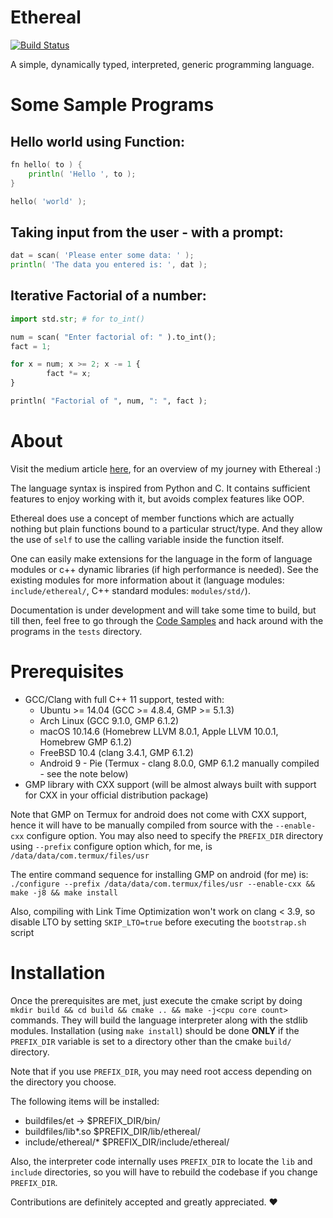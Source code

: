 # Ethereal

[![Build Status](https://api.cirrus-ci.com/github/Electrux/Ethereal.svg?branch=master)](https://cirrus-ci.com/github/Electrux/Ethereal)

A simple, dynamically typed, interpreted, generic programming language.

# Some Sample Programs

## Hello world using Function:
```go
fn hello( to ) {
	println( 'Hello ', to );
}

hello( 'world' );
```

## Taking input from the user - with a prompt:
```go
dat = scan( 'Please enter some data: ' );
println( 'The data you entered is: ', dat );
```

## Iterative Factorial of a number:
```python
import std.str; # for to_int()

num = scan( "Enter factorial of: " ).to_int();
fact = 1;

for x = num; x >= 2; x -= 1 {
        fact *= x;
}

println( "Factorial of ", num, ": ", fact );
```

# About

Visit the medium article [here](https://medium.com/p/so-i-created-a-programming-language-4d9c11038d22?source=email-852839018f8a--writer.postDistributed&sk=d09aaa9916783522215c1024f3ef86f2), for an overview of my journey with Ethereal :)

The language syntax is inspired from Python and C. It contains sufficient features to enjoy working with it, but avoids complex features like OOP.

Ethereal does use a concept of member functions which are actually nothing but plain functions bound to a particular struct/type. And they allow the use of `self` to use the calling variable inside the function itself.

One can easily make extensions for the language in the form of language modules or c++ dynamic libraries (if high performance is needed). See the existing modules for more information about it (language modules: `include/ethereal/`, C++ standard modules: `modules/std/`).

Documentation is under development and will take some time to build, but till then, feel free to go through the [Code Samples](https://github.com/Electrux/Ethereal/blob/master/Samples.md) and hack around with the programs in the `tests` directory.

# Prerequisites

*  GCC/Clang with full C++ 11 support, tested with:
    *  Ubuntu >= 14.04 (GCC >= 4.8.4, GMP >= 5.1.3)
    *  Arch Linux (GCC 9.1.0, GMP 6.1.2)
    *  macOS 10.14.6 (Homebrew LLVM 8.0.1, Apple LLVM 10.0.1, Homebrew GMP 6.1.2)
    *  FreeBSD 10.4 (clang 3.4.1, GMP 6.1.2)
    *  Android 9 - Pie (Termux - clang 8.0.0, GMP 6.1.2 manually compiled - see the note below)
*  GMP library with CXX support (will be almost always built with support for CXX in your official distribution package)

Note that GMP on Termux for android does not come with CXX support, hence it will have to be manually compiled from source with the `--enable-cxx` configure option. You may also need to specify the `PREFIX_DIR` directory using `--prefix` configure option which, for me, is `/data/data/com.termux/files/usr`

The entire command sequence for installing GMP on android (for me) is: `./configure --prefix /data/data/com.termux/files/usr --enable-cxx && make -j8 && make install`

Also, compiling with Link Time Optimization won't work on clang < 3.9, so disable LTO by setting `SKIP_LTO=true` before executing the `bootstrap.sh` script

# Installation

Once the prerequisites are met, just execute the cmake script by doing `mkdir build && cd build && cmake .. && make -j<cpu core count>` commands. They will build the language interpreter along with the stdlib modules. Installation (using `make install`) should be done **ONLY** if the `PREFIX_DIR` variable is set to a directory other than the cmake `build/` directory.

Note that if you use `PREFIX_DIR`, you may need root access depending on the directory you choose.

The following items will be installed:

*  buildfiles/et -> $PREFIX_DIR/bin/
*  buildfiles/lib\*.so $PREFIX_DIR/lib/ethereal/
*  include/ethereal/\*  $PREFIX_DIR/include/ethereal/

Also, the interpreter code internally uses `PREFIX_DIR` to locate the `lib` and `include` directories, so you will have to rebuild the codebase if you change `PREFIX_DIR`.

Contributions are definitely accepted and greatly appreciated. ❤️
